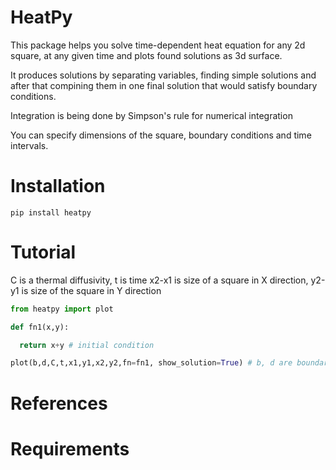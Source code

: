 # HeatPy
This package helps you solve time-dependent heat equation for any 2d square, at any given time and plots found solutions as 3d surface.

It produces solutions by separating variables, finding simple solutions and after that compining them in one final solution that would satisfy boundary conditions.

Integration is being done by Simpson's rule for numerical integration

You can specify dimensions of the square, boundary conditions and time intervals.
# Installation
```
pip install heatpy
```
# Tutorial
C is a thermal diffusivity,
t is time
x2-x1 is size of a square in X direction,
y2-y1 is size of the square in Y direction

```python
from heatpy import plot

def fn1(x,y):

  return x+y # initial condition

plot(b,d,C,t,x1,y1,x2,y2,fn=fn1, show_solution=True) # b, d are boundary conditions (for more information look into References
```

# References



# Requirements
